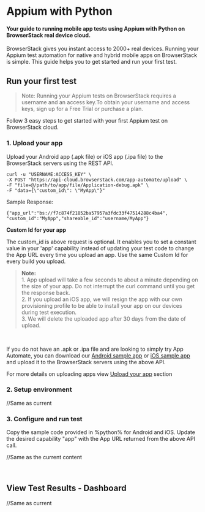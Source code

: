 # Appium with Python
#### Your guide to running mobile app tests using Appium with Python on BrowserStack real device cloud.

BrowserStack gives you instant access to 2000+ real devices. Running your Appium test automation for native and hybrid mobile apps on BrowserStack is simple. This guide helps you to get started and run your first test.

## Run your first test
>Note: Running your Appium tests on BrowserStack requires a username and an access key.To obtain your username and access keys, sign up for a Free Trial or purchase a plan.

Follow 3 easy steps to get started with your first Appium test on BrowserStack cloud.

### 1. Upload your app
Upload your Android app (.apk file) or iOS app (.ipa file) to the BrowserStack servers using the REST API.

```
curl -u "USERNAME:ACCESS_KEY" \
-X POST "https://api-cloud.browserstack.com/app-automate/upload" \
-F "file=@/path/to/app/file/Application-debug.apk" \
-F "data={\"custom_id\": \"MyApp\"}"
```

Sample Response:
```
{"app_url":"bs://f7c874f21852ba57957a3fdc33f47514288c4ba4", "custom_id":"MyApp","shareable_id":"username/MyApp"}
```

	
**Custom Id for your app**

The custom_id is above request is optional. It enables you to set a constant value in your 'app' capability instead of updating your test code to change the App URL every time you upload an app. Use the same Custom Id for every build you upload. 


>**Note:**<br>
	1. App upload will take a few seconds to about a minute depending on the size of your app. Do not interrupt the curl command until you get the response back.<br>
	2. If you upload an iOS app, we will resign the app with our own provisioning profile to be able to install your app on our devices during test execution.<br>
	3. We will delete the uploaded app after 30 days from the date of upload.<br>

<br>

If you do not have an .apk or .ipa file and are looking to simply try App Automate, you can download our [Android sample app](https://www.browserstack.com/app-automate/sample-apps/android/WikipediaSample.apk) or [iOS sample app](https://www.browserstack.com/app-automate/sample-apps/ios/BStackSampleApp.ipa) and upload it to the BrowserStack servers using the above API.

For more details on uploading apps view [Upload your app]( http://srey.io/browserstack-docs/docs/app-automate/appium/manage-apps/upload-app) section

### 2. Setup environment

//Same as current



### 3. Configure and run test
	
Copy the sample code provided in %python% for Android and iOS. Update the desired capability "app" with the App URL returned from the above API call.

//Same as the current content

<br>

## View Test Results - Dashboard

//Same as current

